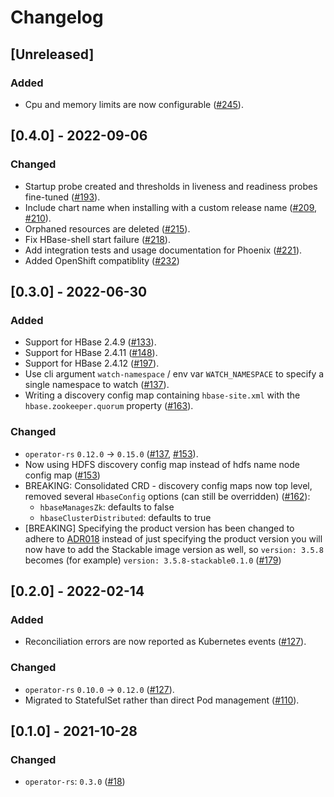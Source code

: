 # Changelog

## [Unreleased]

### Added

- Cpu and memory limits are now configurable ([#245]).

[#245]: https://github.com/stackabletech/druid-operator/pull/245

## [0.4.0] - 2022-09-06

### Changed

- Startup probe created and thresholds in liveness and readiness probes fine-tuned ([#193]).
- Include chart name when installing with a custom release name ([#209], [#210]).
- Orphaned resources are deleted ([#215]).
- Fix HBase-shell start failure ([#218]).
- Add integration tests and usage documentation for Phoenix ([#221]).
- Added OpenShift compatiblity ([#232])

[#193]: https://github.com/stackabletech/hbase-operator/pull/193
[#209]: https://github.com/stackabletech/hbase-operator/pull/209
[#210]: https://github.com/stackabletech/hbase-operator/pull/210
[#215]: https://github.com/stackabletech/hbase-operator/pull/215
[#218]: https://github.com/stackabletech/hbase-operator/pull/218
[#221]: https://github.com/stackabletech/hbase-operator/pull/221
[#232]: https://github.com/stackabletech/hbase-operator/pull/232

## [0.3.0] - 2022-06-30

### Added

- Support for HBase 2.4.9 ([#133]).
- Support for HBase 2.4.11 ([#148]).
- Support for HBase 2.4.12 ([#197]).
- Use cli argument `watch-namespace` / env var `WATCH_NAMESPACE` to specify
  a single namespace to watch ([#137]).
- Writing a discovery config map containing `hbase-site.xml` with the `hbase.zookeeper.quorum` property ([#163]).

### Changed

- `operator-rs` `0.12.0` -> `0.15.0` ([#137], [#153]).
- Now using HDFS discovery config map instead of hdfs name node config map ([#153])
- BREAKING: Consolidated CRD - discovery config maps now top level, removed several `HbaseConfig` options (can still be overridden) ([#162]):
  - `hbaseManagesZk`: defaults to false
  - `hbaseClusterDistributed`: defaults to true
- [BREAKING] Specifying the product version has been changed to adhere to [ADR018](https://docs.stackable.tech/home/contributor/adr/ADR018-product_image_versioning.html) instead of just specifying the product version you will now have to add the Stackable image version as well, so `version: 3.5.8` becomes (for example) `version: 3.5.8-stackable0.1.0` ([#179])

[#133]: https://github.com/stackabletech/hbase-operator/pull/133
[#137]: https://github.com/stackabletech/hbase-operator/pull/137
[#148]: https://github.com/stackabletech/hbase-operator/pull/148
[#153]: https://github.com/stackabletech/hbase-operator/pull/153
[#162]: https://github.com/stackabletech/hbase-operator/pull/162
[#163]: https://github.com/stackabletech/hbase-operator/pull/163
[#179]: https://github.com/stackabletech/hbase-operator/pull/179
[#197]: https://github.com/stackabletech/hbase-operator/pull/197

## [0.2.0] - 2022-02-14

### Added

- Reconciliation errors are now reported as Kubernetes events ([#127]).

### Changed

- `operator-rs` `0.10.0` -> `0.12.0` ([#127]).
- Migrated to StatefulSet rather than direct Pod management ([#110]).

[#127]: https://github.com/stackabletech/hbase-operator/pull/127
[#110]: https://github.com/stackabletech/hbase-operator/pull/110

## [0.1.0] - 2021-10-28

### Changed

- `operator-rs`: `0.3.0` ([#18])

[#18]: https://github.com/stackabletech/hdfs-operator/pull/18

